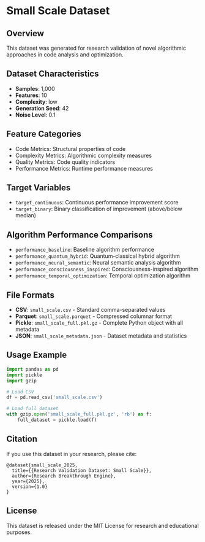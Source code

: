 # Small Scale Dataset

## Overview
This dataset was generated for research validation of novel algorithmic approaches in code analysis and optimization.

## Dataset Characteristics
- **Samples**: 1,000
- **Features**: 10
- **Complexity**: low
- **Generation Seed**: 42
- **Noise Level**: 0.1

## Feature Categories
- Code Metrics: Structural properties of code
- Complexity Metrics: Algorithmic complexity measures  
- Quality Metrics: Code quality indicators
- Performance Metrics: Runtime performance measures

## Target Variables
- `target_continuous`: Continuous performance improvement score
- `target_binary`: Binary classification of improvement (above/below median)

## Algorithm Performance Comparisons
- `performance_baseline`: Baseline algorithm performance
- `performance_quantum_hybrid`: Quantum-classical hybrid algorithm
- `performance_neural_semantic`: Neural semantic analysis algorithm
- `performance_consciousness_inspired`: Consciousness-inspired algorithm
- `performance_temporal_optimization`: Temporal optimization algorithm

## File Formats
- **CSV**: `small_scale.csv` - Standard comma-separated values
- **Parquet**: `small_scale.parquet` - Compressed columnar format
- **Pickle**: `small_scale_full.pkl.gz` - Complete Python object with all metadata
- **JSON**: `small_scale_metadata.json` - Dataset metadata and statistics

## Usage Example
```python
import pandas as pd
import pickle
import gzip

# Load CSV
df = pd.read_csv('small_scale.csv')

# Load full dataset
with gzip.open('small_scale_full.pkl.gz', 'rb') as f:
    full_dataset = pickle.load(f)
```

## Citation
If you use this dataset in your research, please cite:
```
@dataset{small_scale_2025,
  title={{Research Validation Dataset: Small Scale}},
  author={Research Breakthrough Engine},
  year={2025},
  version={1.0}
}
```

## License
This dataset is released under the MIT License for research and educational purposes.

